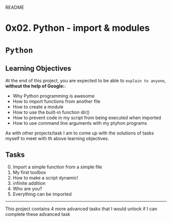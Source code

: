 README
# 0x02. Python - import & modules
# `Python`
## Learning Objectives
At the end of this project, you are expected to be able to `explain to anyone`, **without the help of Google:**:
- Why Python programming is awesome
- How to import functions from another file
- How to create a module
- How to use the built-in function dir()
- How to prevent code in my script from being executed when imported
- How to use command line arguments with my ptyhon programs

As with other projects/task I am to come up with the solutions of tasks myself to meet with th above
learning objectives.
## Tasks
0. Import a simple function from a simple file
1. My first toolbox
2. How to make a script dynamic!
3. infinite addition
4. Who are you?
5. Everything can be imported
---
This project contains 4 more advanced tasks that I would unlock if I can complete these advanced task
